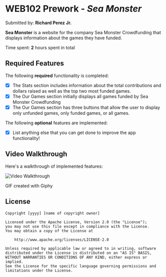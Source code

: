 # WEB102 Prework - *Sea Monster*

Submitted by: **Richard Perez Jr.**

**Sea Monster** is a website for the company Sea Monster Crowdfunding that displays information about the games they have funded.

Time spent: **2** hours spent in total

## Required Features

The following **required** functionality is completed:

* [x] The Stats section includes information about the total contributions and dollars raised as well as the top two most funded games.
* [x] The Our Games section initially displays all games funded by Sea Monster Crowdfunding
* [x] The Our Games section has three buttons that allow the user to display only unfunded games, only funded games, or all games.

The following **optional** features are implemented:

* [x] List anything else that you can get done to improve the app functionality!

## Video Walkthrough

Here's a walkthrough of implemented features:

<img src='https://media.giphy.com/media/v1.Y2lkPTc5MGI3NjExbW50dXF4b2MwZDZ3bzNjZDlicWlwaTdvazZ1bXJhdHNoMjBobnJrNSZlcD12MV9pbnRlcm5hbF9naWZfYnlfaWQmY3Q9Zw/QVA1QWmgUEj8xW99tE/giphy.gif' title='Video Walkthrough' width='' alt='Video Walkthrough' />

<!-- Replace this with whatever GIF tool you used! -->
GIF created with Giphy

## License

    Copyright [yyyy] [name of copyright owner]

    Licensed under the Apache License, Version 2.0 (the "License");
    you may not use this file except in compliance with the License.
    You may obtain a copy of the License at

        http://www.apache.org/licenses/LICENSE-2.0

    Unless required by applicable law or agreed to in writing, software
    distributed under the License is distributed on an "AS IS" BASIS,
    WITHOUT WARRANTIES OR CONDITIONS OF ANY KIND, either express or implied.
    See the License for the specific language governing permissions and
    limitations under the License.
